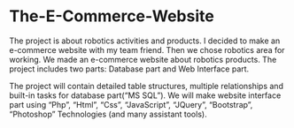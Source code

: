 # The-E-Commerce-Website

The project is about robotics activities and products. I decided to make an e-commerce website with my team friend. Then we chose robotics area for working. We made an e-commerce website about robotics products. The project includes two parts: Database part and Web Interface part.

The project will contain detailed table structures, multiple relationships and built-in tasks for database part(“MS SQL”). We will make website interface part using “Php”, “Html”, “Css”, “JavaScript”, “JQuery”, “Bootstrap”, “Photoshop” Technologies (and many assistant tools).
